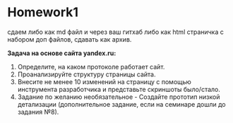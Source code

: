 # Homework1
сдаем либо как md файл и через ваш гитхаб
либо как html страничка с набором доп файлов, сдавать как архив.

**Задача на основе сайта yandex.ru:**
1. Определите, на каком протоколе работает сайт.
2. Проанализируйте структуру страницы сайта.
3. Внесите не менее 10 изменений на страницу с помощью инструмента разработчика и представьте скриншоты было/стало.
4. Задание по желанию необязательное - Создайте прототип низкой детализации (дополнительное задание, если на семинаре дошли до задания №8).